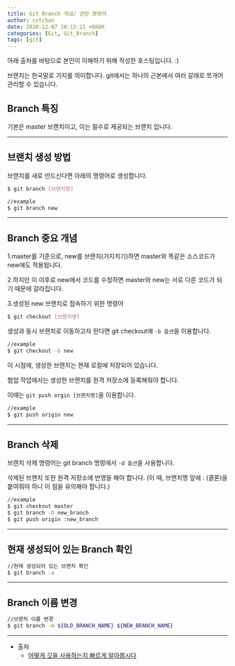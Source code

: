 ```yaml
---
title: Git Branch 개념/ 관련 명령어
author: cotchan
date: 2020-12-07 20:15:21 +0800
categories: [Git, Git_Branch]
tags: [git] 
---
```


아래 출처를 바탕으로 본인이 이해하기 위해 작성한 포스팅입니다. :)    

브랜치는 한국말로 가지를 의미합니다. git에서는 하나의 근본에서 여러 갈래로 쪼개어 관리할 수 있습니다.    

## Branch 특징

기본은 master 브랜치이고, 이는 필수로 제공되는 브랜치 입니다.    

---

## 브랜치 생성 방법

브랜치를 새로 만드신다면 아래의 명령어로 생성합니다.    

```bash
$ git branch [브랜치명]    

//example
$ git branch new
```

---

## Branch 중요 개념

1.master를 기준으로, new를 브랜치(가지치기)하면 master와 똑같은 소스코드가 new에도 적용됩니다.    

2.하지만 이 이후로 new에서 코드를 수정하면 master와 new는 서로 다른 코드가 되기 때문에 갈라집니다.    

3.생성된 new 브랜치로 접속하기 위한 명령어    

```bash
$ git checkout [브랜치명]    
```

생성과 동시 브랜치로 이동하고자 한다면 git checkout에 `-b 옵션`을 이용합니다.    

```bash
//example
$ git checkout -b new
```

이 시점에, 생성한 브랜치는 현재 로컬에 저장되어 있습니다.    

협업 작업에서는 생성한 브랜치를 원격 저장소에 등록해줘야 합니다.    

이때는 `git push orgin [브랜치명]`을 이용합니다.    

```bash
//example
$ git push origin new
```


---


## Branch 삭제

브랜치 삭제 명령어는 git branch 명령에서 `-d 옵션`을 사용합니다.    

삭제된 브랜치 또한 원격 저장소에 반영을 해야 합니다. (이 때, 브랜치명 앞에 : (콜론)을 붙여줘야 하니 이 점을 유의해야 합니다.)

```bash
//example
$ git checkout master
$ git branch -D new_branch
$ git push origin :new_branch
```


---


## 현재 생성되어 있는 Branch 확인

```bash
//현재 생성되어 있는 브랜치 확인
$ git branch -a
```


---


## Branch 이름 변경

```bash
//브랜치 이름 변경
$ git branch -m ${OLD_BRANCH_NAME} ${NEW_BRANCH_NAME}
```



---
+ 출처
  + [어떻게 깃을 사용하는지 빠르게 알아봅시다](https://github.com/KennethanCeyer/tutorial-git)



